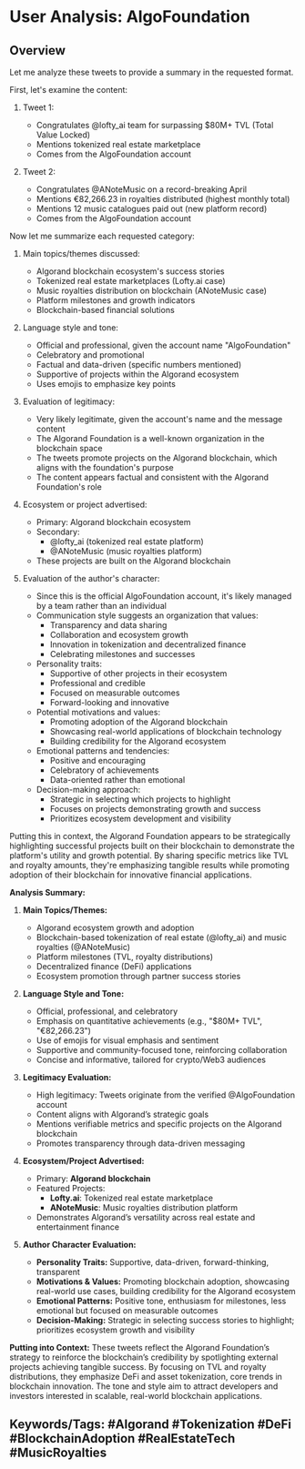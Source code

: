 # User Analysis: AlgoFoundation

## Overview

<think>
Let me analyze these tweets to provide a summary in the requested format.

First, let's examine the content:

1. Tweet 1:
   - Congratulates @lofty_ai team for surpassing $80M+ TVL (Total Value Locked)
   - Mentions tokenized real estate marketplace
   - Comes from the AlgoFoundation account

2. Tweet 2:
   - Congratulates @ANoteMusic on a record-breaking April
   - Mentions €82,266.23 in royalties distributed (highest monthly total)
   - Mentions 12 music catalogues paid out (new platform record)
   - Comes from the AlgoFoundation account

Now let me summarize each requested category:

1. Main topics/themes discussed:
   - Algorand blockchain ecosystem's success stories
   - Tokenized real estate marketplaces (Lofty.ai case)
   - Music royalties distribution on blockchain (ANoteMusic case)
   - Platform milestones and growth indicators
   - Blockchain-based financial solutions

2. Language style and tone:
   - Official and professional, given the account name "AlgoFoundation"
   - Celebratory and promotional
   - Factual and data-driven (specific numbers mentioned)
   - Supportive of projects within the Algorand ecosystem
   - Uses emojis to emphasize key points

3. Evaluation of legitimacy:
   - Very likely legitimate, given the account's name and the message content
   - The Algorand Foundation is a well-known organization in the blockchain space
   - The tweets promote projects on the Algorand blockchain, which aligns with the foundation's purpose
   - The content appears factual and consistent with the Algorand Foundation's role

4. Ecosystem or project advertised:
   - Primary: Algorand blockchain ecosystem
   - Secondary:
     - @lofty_ai (tokenized real estate platform)
     - @ANoteMusic (music royalties platform)
   - These projects are built on the Algorand blockchain

5. Evaluation of the author's character:
   - Since this is the official AlgoFoundation account, it's likely managed by a team rather than an individual
   - Communication style suggests an organization that values:
     - Transparency and data sharing
     - Collaboration and ecosystem growth
     - Innovation in tokenization and decentralized finance
     - Celebrating milestones and successes
   - Personality traits:
     - Supportive of other projects in their ecosystem
     - Professional and credible
     - Focused on measurable outcomes
     - Forward-looking and innovative
   - Potential motivations and values:
     - Promoting adoption of the Algorand blockchain
     - Showcasing real-world applications of blockchain technology
     - Building credibility for the Algorand ecosystem
   - Emotional patterns and tendencies:
     - Positive and encouraging
     - Celebratory of achievements
     - Data-oriented rather than emotional
   - Decision-making approach:
     - Strategic in selecting which projects to highlight
     - Focuses on projects demonstrating growth and success
     - Prioritizes ecosystem development and visibility

Putting this in context, the Algorand Foundation appears to be strategically highlighting successful projects built on their blockchain to demonstrate the platform's utility and growth potential. By sharing specific metrics like TVL and royalty amounts, they're emphasizing tangible results while promoting adoption of their blockchain for innovative financial applications.
</think>

**Analysis Summary:**

1. **Main Topics/Themes:**
   - Algorand ecosystem growth and adoption
   - Blockchain-based tokenization of real estate (@lofty_ai) and music royalties (@ANoteMusic)
   - Platform milestones (TVL, royalty distributions)
   - Decentralized finance (DeFi) applications
   - Ecosystem promotion through partner success stories

2. **Language Style and Tone:**
   - Official, professional, and celebratory
   - Emphasis on quantitative achievements (e.g., "$80M+ TVL", "€82,266.23")
   - Use of emojis for visual emphasis and sentiment
   - Supportive and community-focused tone, reinforcing collaboration
   - Concise and informative, tailored for crypto/Web3 audiences

3. **Legitimacy Evaluation:**
   - High legitimacy: Tweets originate from the verified @AlgoFoundation account
   - Content aligns with Algorand’s strategic goals
   - Mentions verifiable metrics and specific projects on the Algorand blockchain
   - Promotes transparency through data-driven messaging

4. **Ecosystem/Project Advertised:**
   - Primary: **Algorand blockchain**
   - Featured Projects:
     - **Lofty.ai**: Tokenized real estate marketplace
     - **ANoteMusic**: Music royalties distribution platform
   - Demonstrates Algorand’s versatility across real estate and entertainment finance

5. **Author Character Evaluation:**
   - **Personality Traits:** Supportive, data-driven, forward-thinking, transparent
   - **Motivations & Values:** Promoting blockchain adoption, showcasing real-world use cases, building credibility for the Algorand ecosystem
   - **Emotional Patterns:** Positive tone, enthusiasm for milestones, less emotional but focused on measurable outcomes
   - **Decision-Making:** Strategic in selecting success stories to highlight; prioritizes ecosystem growth and visibility

**Putting into Context:**
These tweets reflect the Algorand Foundation’s strategy to reinforce the blockchain’s credibility by spotlighting external projects achieving tangible success. By focusing on TVL and royalty distributions, they emphasize DeFi and asset tokenization, core trends in blockchain innovation. The tone and style aim to attract developers and investors interested in scalable, real-world blockchain applications.

**Keywords/Tags:**
#Algorand #Tokenization #DeFi #BlockchainAdoption #RealEstateTech #MusicRoyalties
---
